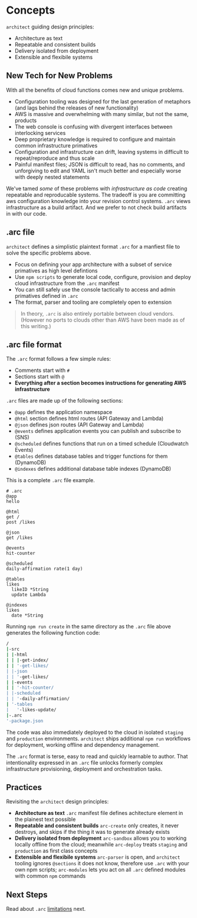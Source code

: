 # Concepts

`architect` guiding design principles:

- Architecture as text
- Repeatable and consistent builds
- Delivery isolated from deployment
- Extensible and flexibile systems

## New Tech for New Problems

With all the benefits of cloud functions comes new and unique problems.

- Configuration tooling was designed for the last generation of metaphors (and lags behind the releases of new functionality)
- AWS is massive and overwhelming with many similar, but not the same, products
- The web console is confusing with divergent interfaces between interlocking services
- Deep proprietary knowledge is required to configure and maintain common infrastructure primatives
- Configuration and infrastructure can drift, leaving systems in difficult to repeat/reproduce and thus scale
- Painful manifest files; JSON is difficult to read, has no comments, and unforgiving to edit and YAML isn't much better and especially worse with deeply nested statements

We've tamed _some_ of these problems with _infrastructure as code_ creating repeatable and reproducable systems. The tradeoff is you are committing aws configuration knowledge into your revision control systems. `.arc` views infrastructure as a build artifact. And we prefer to not check build artifacts in with our code.

## .arc file

`architect` defines a simplistic plaintext format `.arc` for a manfiest file to solve the specific problems above.

- Focus on defining your app architecture with a subset of service primatives as high level defintions
- Use `npm scripts` to  generate local code, configure, provision and deploy cloud infrastructure from the `.arc` manifest
- You can still safely use the console tactically to access and admin primatives defined in `.arc`
- The format, parser and tooling are completely open to extension

> In theory, `.arc` is also entirely portable between cloud vendors. (However no ports to clouds other than AWS have been made as of this writing.)

## .arc file format

The `.arc` format follows a few simple rules:

- Comments start with `#`
- Sections start with `@`
- **Everything after a section becomes instructions for generating AWS infrastructure**

`.arc` files are made up of the following sections: 

- `@app` defines the application namespace
- `@html` section defines html routes (API Gateway and Lambda)
- `@json`  defines json routes (API Gateway and Lambda)
- `@events` defines application events you can publish and subscribe to (SNS)
- `@scheduled` defines functions that run on a timed schedule (Cloudwatch Events)
- `@tables` defines database tables and trigger functions for them (DynamoDB)
- `@indexes` defines additional database table indexes (DynamoDB)

This is a complete `.arc` file example. 

```arc
# .arc
@app
hello

@html
get /
post /likes

@json
get /likes

@events
hit-counter

@scheduled
daily-affirmation rate(1 day)

@tables
likes
  likeID *String
  update Lambda

@indexes
likes
  date *String
```

Running `npm run create` in the same directory as the `.arc` file above generates the following function code:

```bash
/
|-src
| |-html
| | |-get-index/
| | '-get-likes/
| |-json
| | '-get-likes/
| |-events
| | '-hit-counter/
| |-scheduled
| | '-daily-affirmation/
| '-tables
|   '-likes-update/
|-.arc
'-package.json
```

The code was also immediately deployed to the cloud in isolated `staging` and `production` environments. `architect` ships additional `npm run` workflows for deployment, working offline and dependency management.

The `.arc` format is terse, easy to read and quickly learnable to author. That intentionality expressed in an `.arc` file unlocks formerly complex infrastructure provisioning, deployment and orchestration tasks.

## Practices

Revisiting the `architect` design principles:

- **Architecture as text** `.arc` manifest file defines achitecture element in the plainest text possible
- **Repeatable and consistent builds** `arc-create` only creates, it never destroys, and skips if the thing it was to generate already exists
- **Delivery isolated from deployment** `arc-sandbox` allows you to working locally offline from the cloud; meanwhile `arc-deploy` treats `staging` and `production` as first class concepts
- **Extensible and flexibile systems** `arc-parser` is open, and `architect` tooling ignores `@sections` it does not know, therefore use `.arc` with your own npm scripts; `arc-modules` lets you act on all `.arc` defined modules with common `npm` commands

## Next Steps

Read about `.arc` [limitations](/intro/limits) next. 
